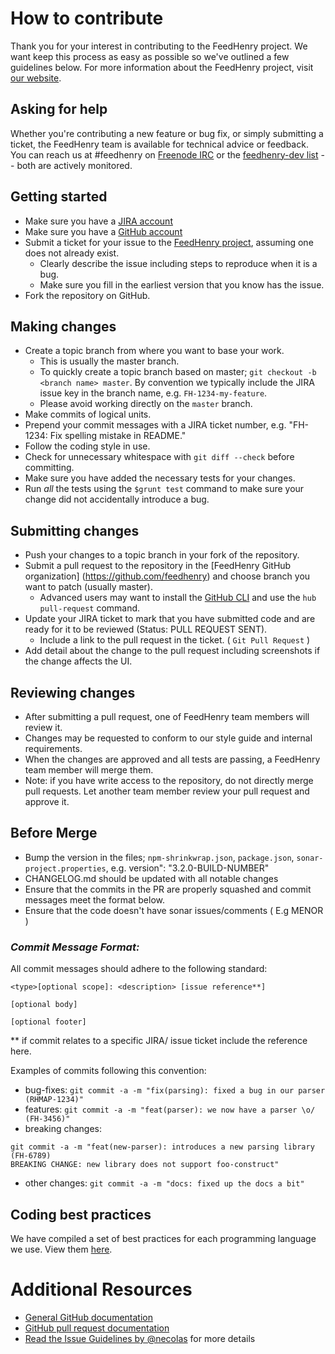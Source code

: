 # How to contribute

Thank you for your interest in contributing to the FeedHenry project. We want
keep this process as easy as possible so we've outlined a few guidelines below. 
For more information about the FeedHenry project, visit 
[our website](http://feedhenry.org/).

## Asking for help

Whether you're contributing a new feature or bug fix, or simply submitting a
ticket, the FeedHenry team is available for technical advice or feedback. 
You can reach us at #feedhenry on [Freenode IRC](https://freenode.net/) or the 
[feedhenry-dev list](https://www.redhat.com/mailman/listinfo/feedhenry-dev) 
-- both are actively monitored.

## Getting started

* Make sure you have a [JIRA account](https://issues.jboss.org)
* Make sure you have a [GitHub account](https://github.com/signup/free)
* Submit a ticket for your issue to the 
[FeedHenry project](https://issues.jboss.org/projects/FH/), assuming one does 
not already exist.
  * Clearly describe the issue including steps to reproduce when it is a bug.
  * Make sure you fill in the earliest version that you know has the issue.
* Fork the repository on GitHub.

## Making changes

* Create a topic branch from where you want to base your work.
  * This is usually the master branch.
  * To quickly create a topic branch based on master; `git checkout -b
    <branch name> master`. By convention we typically include the JIRA issue 
    key in the branch name, e.g. `FH-1234-my-feature`.
  * Please avoid working directly on the `master` branch.
* Make commits of logical units.
* Prepend your commit messages with a JIRA ticket number, e.g. "FH-1234: Fix
  spelling mistake in README."
* Follow the coding style in use.
* Check for unnecessary whitespace with `git diff --check` before committing.
* Make sure you have added the necessary tests for your changes.
* Run _all_ the tests using the `$grunt test` command to make sure your change did not accidentally introduce a bug.

## Submitting changes

* Push your changes to a topic branch in your fork of the repository.
* Submit a pull request to the repository in the [FeedHenry GitHub organization]
  (https://github.com/feedhenry) and choose branch you want to patch 
  (usually master). 
  * Advanced users may want to install the [GitHub CLI](https://hub.github.com/) 
    and use the `hub pull-request` command.
* Update your JIRA ticket to mark that you have submitted code and are ready 
for it to be reviewed (Status: PULL REQUEST SENT).
  * Include a link to the pull request in the ticket. ( `Git Pull Request` )
* Add detail about the change to the pull request including screenshots 
  if the change affects the UI.

## Reviewing changes

* After submitting a pull request, one of FeedHenry team members will review it.
* Changes may be requested to conform to our style guide and internal 
  requirements.
* When the changes are approved and all tests are passing, a FeedHenry team
  member will merge them.
* Note: if you have write access to the repository, do not directly merge pull 
  requests. Let another team member review your pull request and approve it.

## Before Merge
* Bump the version in the files; `npm-shrinkwrap.json`, `package.json`, `sonar-project.properties`, e.g. version": "3.2.0-BUILD-NUMBER"
* CHANGELOG.md should be updated with all notable changes
* Ensure that the commits in the PR are properly squashed and commit messages meet the format below. 
* Ensure that the code doesn't have sonar issues/comments ( E.g MENOR )

### __*Commit Message Format:*__

All commit messages should adhere to the following standard:

```
<type>[optional scope]: <description> [issue reference**]
 
[optional body]
 
[optional footer]
```

** if commit relates to a specific JIRA/ issue ticket include the reference here.

Examples of commits following this convention:

- bug-fixes: `git commit -a -m "fix(parsing): fixed a bug in our parser (RHMAP-1234)"`
- features: `git commit -a -m "feat(parser): we now have a parser \o/ (FH-3456)"`
- breaking changes: 
```
git commit -a -m "feat(new-parser): introduces a new parsing library (FH-6789)
BREAKING CHANGE: new library does not support foo-construct"
```
- other changes: `git commit -a -m "docs: fixed up the docs a bit"`

## Coding best practices

We have compiled a set of best practices for each programming
language we use. View them [here](https://github.com/fheng/best_practice).

# Additional Resources

* [General GitHub documentation](http://help.github.com/)
* [GitHub pull request documentation](https://help.github.com/articles/about-pull-requests/)
* [Read the Issue Guidelines by @necolas](https://github.com/necolas/issue-guidelines/blob/master/CONTRIBUTING.md) for more details
